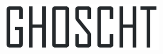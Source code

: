 <p align="center">
  <a href="https://www.youtube.com/watch?v=fC7oUOUEEi4">
    <img src="https://github.com/GHOSCHT/GHOSCHT/blob/master/main.gif" height=150>
  </a>
</p>
